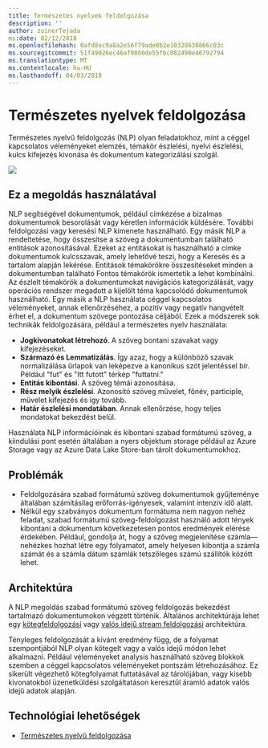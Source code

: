 ```yaml
---
title: Természetes nyelvek feldolgozása
description: ''
author: zoinerTejada
ms:date: 02/12/2018
ms.openlocfilehash: 0afd8ac9a8a2e56f79ade0b2e10328630866c03c
ms.sourcegitcommit: 51f49026ec46af0860de55f6c082490e46792794
ms.translationtype: MT
ms.contentlocale: hu-HU
ms.lasthandoff: 04/03/2018
---
```

# <a name="natural-language-processing"></a>Természetes nyelvek feldolgozása

Természetes nyelvű feldolgozás (NLP) olyan feladatokhoz, mint a céggel kapcsolatos véleményeket elemzés, témakör észlelési, nyelvi észlelési, kulcs kifejezés kivonása és dokumentum kategorizálási szolgál.

![](./images/nlp-pipeline.png)

## <a name="when-to-use-this-solution"></a>Ez a megoldás használatával

NLP segítségével dokumentumok, például címkézése a bizalmas dokumentumok besorolását vagy kéretlen információk küldésére. További feldolgozási vagy keresési NLP kimenete használható. Egy másik NLP a rendeltetése, hogy összesítse a szöveg a dokumentumban található entitások azonosításával. Ezeket az entitásokat is használható a címke dokumentumok kulcsszavak, amely lehetővé teszi, hogy a Keresés és a tartalom alapján lekérése. Entitások témakörökre összesítéseket minden a dokumentumban található Fontos témakörök ismertetik a lehet kombinálni. Az észlelt témakörök a dokumentumokat navigációs kategorizálását, vagy operációs rendszer megadott a kijelölt téma kapcsolódó dokumentumok használható. Egy másik a NLP használata céggel kapcsolatos véleményeket, annak ellenőrzéséhez, a pozitív vagy negatív hangvételt érhet el, a dokumentum szövege pontozása céljából. Ezek a módszerek sok technikák feldolgozására, például a természetes nyelv használata: 

- **Jogkivonatokat létrehozó**. A szöveg bontani szavakat vagy kifejezéseket.
- **Származó és Lemmatizálás**. Így azaz, hogy a különböző szavak normalizálása űrlapok van leképezve a kanonikus szót jelentéssel bír. Például "fut" és "Itt futott" térkép "futtatni." 
- **Entitás kibontási**. A szöveg témái azonosítása.
- **Rész melyik észlelési**. Azonosító szöveg művelet, főnév, participle, művelet kifejezés és így tovább.
- **Határ észlelési mondatában**. Annak ellenőrzése, hogy teljes mondatokat bekezdést belül.

Használata NLP információinak és kibontani szabad formátumú szöveg, a kiindulási pont esetén általában a nyers objektum storage például az Azure Storage vagy az Azure Data Lake Store-ban tárolt dokumentumokhoz. 

## <a name="challenges"></a>Problémák

- Feldolgozására szabad formátumú szöveg dokumentumok gyűjteménye általában számításilag erőforrás-igényesek, valamint intenzív idő alatt.
- Nélkül egy szabványos dokumentum formátuma nem nagyon nehéz feladat, szabad formátumú szöveg-feldolgozást használó adott tények kibontani a dokumentum következetesen pontos eredmények elérése érdekében. Például, gondolja át, hogy a szöveg megjelenítése számla&mdash;nehézkes hozhat létre egy folyamatot, amely helyesen kibontja a számla számát és a számla dátum számlák tetszőleges számú szállítók között lehet.

## <a name="architecture"></a>Architektúra

A NLP megoldás szabad formátumú szöveg feldolgozás bekezdést tartalmazó dokumentumokon végzett történik. Általános architektúrája lehet egy [kötegfeldolgozási](../big-data/batch-processing.md) vagy [valós idejű stream feldolgozási](../big-data/real-time-processing.md) architektúra.

Tényleges feldolgozását a kívánt eredmény függ, de a folyamat szempontjából NLP olyan kötegelt vagy a valós idejű módon lehet alkalmazni. Például véleményeket analysis használható szöveg blokkok szemben a céggel kapcsolatos véleményeket pontszám létrehozásához. Ez sikerült végezhető kötegfolyamat futtatásával az tárolójában, vagy kisebb kivonatokból üzenetküldési szolgáltatáson keresztül áramló adatok valós idejű adatok alapján.

## <a name="technology-choices"></a>Technológiai lehetőségek

- [Természetes nyelvű feldolgozása](../technology-choices/natural-language-processing.md)